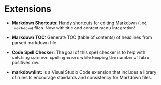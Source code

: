 # Extensions

* **Markdown Shortcuts:** Handy shortcuts for editing Markdown (`.md`, `.markdown`) files. Now with title and context menu integration!

* **Markdown TOC:** Generate TOC (table of contents) of headlines from parsed markdown file.

* **Code Spell Checker:** The goal of this spell checker is to help with catching common spelling errors while keeping the number of false positives low.

* **markdownlint:** is a Visual Studio Code extension that includes a library of rules to encourage standards and consistency for Markdown files.